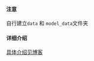 #### 注意
自行建立`data` 和 `model_data`文件夹

#### 详细介绍
[具体介绍见博客](https://fanfuhan.github.io/2019/05/07/keras_binary_classification/#more)
